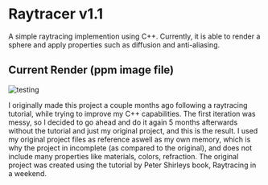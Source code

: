 # Raytracer v1.1
A simple raytracing implemention using C++. Currently, it is able to render a sphere and apply properties such as diffusion and anti-aliasing. 

## Current Render (ppm image file)

![testing](https://github.com/aftwasiq/raytracer/assets/97777254/cd35e263-fffb-4d52-b22b-cbb9bba4ccf5)


I originally made this project a couple months ago following a raytracing tutorial, while trying to improve my C++ capabilities. The first iteration was messy, so I decided to go ahead and do it again 5 months afterwards without the tutorial and just my original project, and this is the result. I used my original project files as reference aswell as my own memory, which is why the project in incomplete (as compared to the original), and does not include many properties like materials, colors, refraction. The original project was created using the tutorial by Peter Shirleys book, Raytracing in a weekend.

